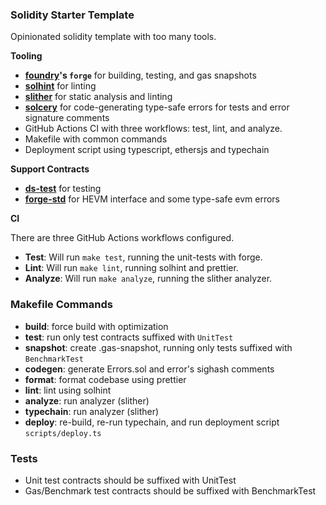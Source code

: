 ### Solidity Starter Template

Opinionated solidity template with too many tools.

**Tooling**

- **[foundry](https://github.com/foundry-rs/foundry)'s `forge`** for building, testing, and gas snapshots
- **[solhint](https://github.com/protofire/solhint)** for linting
- **[slither](https://github.com/crytic/slither)** for static analysis and linting
- **[solcery](https://github.com/alephao/solcery)** for code-generating type-safe errors for tests and error signature comments
- GitHub Actions CI with three workflows: test, lint, and analyze.
- Makefile with common commands
- Deployment script using typescript, ethersjs and typechain

**Support Contracts**

- **[ds-test](https://github.com/dapphub/ds-test)** for testing
- **[forge-std](https://github.com/foundry-rs/forge-std)** for HEVM interface and some type-safe evm errors

**CI**

There are three GitHub Actions workflows configured.

- **Test**: Will run `make test`, running the unit-tests with forge.
- **Lint**: Will run `make lint`, running solhint and prettier.
- **Analyze**: Will run `make analyze`, running the slither analyzer.

### Makefile Commands

* **build**: force build with optimization
* **test**: run only test contracts suffixed with `UnitTest`
* **snapshot**: create .gas-snapshot, running only tests suffixed with `BenchmarkTest`
* **codegen**: generate Errors.sol and error's sighash comments
* **format**: format codebase using prettier
* **lint**: lint using solhint
* **analyze**: run analyzer (slither)
* **typechain**: run analyzer (slither)
* **deploy**: re-build, re-run typechain, and run deployment script `scripts/deploy.ts`

### Tests

* Unit test contracts should be suffixed with UnitTest
* Gas/Benchmark test contracts should be suffixed with BenchmarkTest